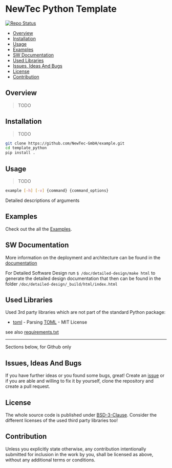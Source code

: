 # NewTec Python Template
[![Repo Status](https://www.repostatus.org/badges/latest/wip.svg)](https://www.repostatus.org/#wip) 

- [Overview](#overview)
- [Installation](#installation)
- [Usage](#usage)
- [Examples](#examples)
- [SW Documentation](#sw-documentation)
- [Used Libraries](#used-libraries)
- [Issues, Ideas And Bugs](#issues-ideas-and-bugs)
- [License](#license)
- [Contribution](#contribution)

## Overview

>TODO

## Installation

>TODO

```bash
git clone https://github.com/NewTec-GmbH/example.git
cd template_python
pip install .
```

## Usage

>TODO

```bash
example [-h] [-v] {command} {command_options}
```

Detailed descriptions of arguments

## Examples

Check out the all the [Examples](./examples).

## SW Documentation

More information on the deployment and architecture can be found in the [documentation](./doc/README.md)

For Detailed Software Design run `$ /doc/detailed-design/make html` to generate the detailed design documentation that then can be found
in the folder `/doc/detailed-design/_build/html/index.html`

## Used Libraries

Used 3rd party libraries which are not part of the standard Python package:

- [toml](https://github.com/uiri/toml) - Parsing [TOML](https://en.wikipedia.org/wiki/TOML) - MIT License

see also [requirements.txt](requirements.txt)

---
Sections below, for Github only

## Issues, Ideas And Bugs

If you have further ideas or you found some bugs, great! Create an [issue](https://github.com/NewTec-GmbH/template_python/issues) or if you are able and willing to fix it by yourself, clone the repository and create a pull request.

## License

The whole source code is published under [BSD-3-Clause](https://github.com/NewTec-GmbH/template_python/blob/main/LICENSE).
Consider the different licenses of the used third party libraries too!

## Contribution

Unless you explicitly state otherwise, any contribution intentionally submitted for inclusion in the work by you, shall be licensed as above, without any additional terms or conditions.

